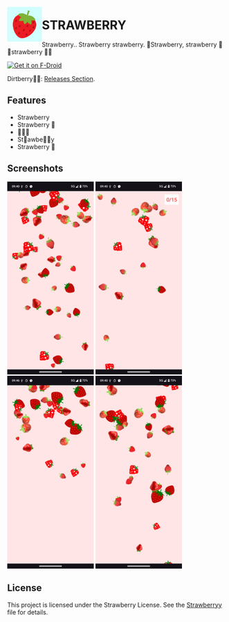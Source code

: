 <img align="left" width="80" height="80" src="fastlane/metadata/android/en-US/images/icon.png"
alt="App icon">
# STRAWBERRY
Strawberry.. Strawberry strawberry. 🍓Strawberry, strawberry 🍓🍓strawberry 🍓🍓

[<img src="https://fdroid.gitlab.io/artwork/badge/get-it-on.png"
     alt="Get it on F-Droid"
     height="80">](https://f-droid.org/packages/straw.berry/)

Dirtberry🍓🍓: [Releases Section](https://github.com/EVE-146T/STRAWBERRY/releases/latest).

## Features

- Strawberry
- Strawberry 🍓
- 🍓🍓🍓
- St🍓awbe🍓🍓y
- Strawberry 🍎



## Screenshots

[<img width=200 alt="Screenshot 1"
src="fastlane/metadata/android/en-US/images/phoneScreenshots/1.png?raw=true">](fastlane/metadata/android/en-US/images/phoneScreenshots/1.png?raw=true)
[<img width=200 alt="Screenshot 2"
src="fastlane/metadata/android/en-US/images/phoneScreenshots/2.png?raw=true">](fastlane/metadata/android/en-US/images/phoneScreenshots/2.png?raw=true)
[<img width=200 alt="Screenshot 3"
src="fastlane/metadata/android/en-US/images/phoneScreenshots/3.png?raw=true">](fastlane/metadata/android/en-US/images/phoneScreenshots/3.png?raw=true)
[<img width=200 alt="Screenshot 4"
src="fastlane/metadata/android/en-US/images/phoneScreenshots/4.png?raw=true">](fastlane/metadata/android/en-US/images/phoneScreenshots/4.png?raw=true)


## License

This project is licensed under the Strawberry License. See the [Strawberryy](Strawberryy) file for details.



